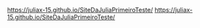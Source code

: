 https://juliax-15.github.io/SiteDaJuliaPrimeiroTeste/
https://juliax-15.github.io/SiteDaJuliaPrimeiroTeste/
